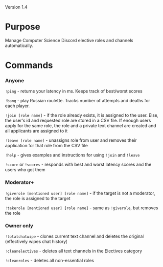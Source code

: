 Version 1.4
# Purpose
Manage Computer Science Discord elective roles and channels automatically.

# Commands
### Anyone
`!ping` - returns your latency in ms. Keeps track of best/worst scores

`!bang` - play Russian roulette. Tracks number of attempts and deaths for each player.

`!join [role name]` - if the role already exists, it is assigned to the user. Else, the user's id and requested role are stored in a CSV file. If enough users apply for the same role, the role and a private text channel are created and all applicants are assigned to it

`!leave [role name]` - unassigns role from user and removes their application for that role from the CSV file

`!help` - gives examples and instructions for using `!join` and `!leave`

`!score` or `!scores` - responds with best and worst latency scores and the users who got them

### Moderator+
`!giverole [mentioned user] [role name]` - if the target is not a moderator, the role is assigned to the target  

`!takerole [mentioned user] [role name]` - same as `!giverole`, but removes the role

### Owner only
`!totalchatwipe` - clones current text channel and deletes the original (effectively wipes chat history)

`!cleanelectives` - deletes all text channels in the Electives category

`!cleanroles` - deletes all non-essential roles